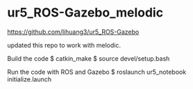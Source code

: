 # ur5_ROS-Gazebo_melodic

https://github.com/lihuang3/ur5_ROS-Gazebo

updated this repo to work with melodic.

Build the code
$ catkin_make
$ source devel/setup.bash

Run the code with ROS and Gazebo
$ roslaunch ur5_notebook initialize.launch 

